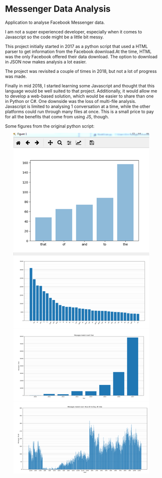 # Messenger Data Analysis
Application to analyse Facebook Messenger data.

I am not a super experienced developer, especially when it comes to Javascript so the code might be a little bit messy.

This project initially started in 2017 as a python script that used a HTML parser to get information from the Facebook download.At the time, HTML was the only Facebook offered their data download. The option to download in JSON now makes analysis a lot easier.

The project was revisited a couple of times in 2018, but not a lot of progress was made.

Finally in mid 2018, I started learning some Javascript and thought that this language would be well suited to that project. Additionally, it would allow me to develop a web-based solution, which would be easier to share than one in Python or C#. One downside was the loss of multi-file analysis. Javascript is limited to analysing 1 conversation at a time, while the other platforms could run through many files at once. This is a small price to pay for all the benefits that come from using JS, though.

Some figures from the original python script:

<p align="center">
  <img src="./otherimg/python1.png" width="450">
  <img src="./otherimg/python2.png" width="450">
  <img src="./otherimg/python3.png" width="450">
  <img src="./otherimg/python4.png" width="450">
</p>
